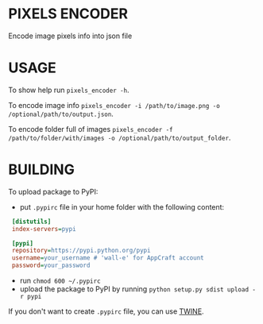 # PIXELS ENCODER
Encode image pixels info into json file

# USAGE

To show help run ` pixels_encoder -h `.

To encode image info ` pixels_encoder -i /path/to/image.png -o /optional/path/to/output.json `.

To encode folder full of images ` pixels_encoder -f /path/to/folder/with/images -o /optional/path/to/output_folder `.

# BUILDING
To upload package to PyPI:
- put `.pypirc` file in your home folder with the following content:

```cfg
 [distutils]
 index-servers=pypi

 [pypi]
 repository=https://pypi.python.org/pypi
 username=your_username # 'wall-e' for AppCraft account
 password=your_password
```

- run `chmod 600 ~/.pypirc`
- upload the package to PyPI by running `python setup.py sdist upload -r pypi`

If you don't want to create `.pypirc` file, you can use [TWINE](https://pypi.python.org/pypi/twine).

